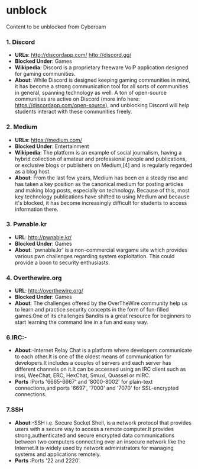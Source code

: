 # unblock
Content to be unblocked from Cyberoam

### 1. Discord
- **URLs**: http://discordapp.com/ http://discord.gg/
- **Blocked Under**: Games
- **Wikipedia**: Discord is a proprietary freeware VoIP application designed for gaming communities.
- **About**: While Discord is designed keeping gaming communities in mind, it has become a strong communication tool for all sorts of communities in general, spanning technology as well. A ton of open-source communities are active on Discord (more info here: https://discordapp.com/open-source), and unblocking Discord will help students interact with these communities freely.

### 2. Medium
- **URLs**: https://medium.com/
- **Blocked Under**: Entertainment
- **Wikipedia**: The platform is an example of social journalism, having a hybrid collection of amateur and professional people and publications, or exclusive blogs or publishers on Medium,[4] and is regularly regarded as a blog host.
- **About**: From the last few years, Medium has been on a steady rise and has taken a key position as the canonical medium for posting articles and making blog posts, especially on technology. Because of this, most key technology publications have shifted to using Medium and because it's blocked, it has become increasingly difficult for students to access information there.

### 3. Pwnable.kr
- **URL**: http://pwnable.kr/
- **Blocked Under**: Games
- **About**: 'pwnable.kr' is a non-commercial wargame site which provides various pwn challenges regarding system exploitation. This could provide a boon to security enthusiasts.

### 4. Overthewire.org
- **URL**: http://overthewire.org/
- **Blocked Under**: Games
- **About**: The challenges offered by the OverTheWire community help us to learn and practice security concepts in the form of fun-filled games.One of its challenges Bandits is a great resource for beginners to start learning the command line in a fun and easy way.

### 6.IRC:- 
- **About**:-Internet Relay Chat is a platform where developers communicate to each other.It is one of the oldest means of communication for developers.It includes a couples of servers and each server has different channels on it.It can be accessed using an IRC client such as irssi, WeeChat, ERC, HexChat, Smuxi, Quassel or mIRC. 
- **Ports** :Ports '6665-6667' and '8000-8002' for plain-text connections,and ports '6697', '7000' and '7070' for SSL-encrypted connections.

### 7.SSH
- **About**:-SSH i.e. Secure Socket Shell, is a network protocol that provides users with a secure way to access a remote computer.It provides strong,authenticated and secure encrypted data communications between two computers connecting over an insecure network like the Internet.It is widely used by network administrators for managing systems and applications remotely.
- **Ports** :Ports '22 and 2220'.
